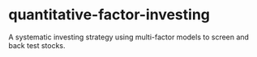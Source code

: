 # quantitative-factor-investing
A systematic investing strategy using multi-factor models to screen and back test stocks.
